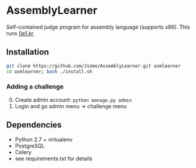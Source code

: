 # AssemblyLearner
Self-contained judge program for assembly language (supports x86). This runs [0e1.kr](http://0e1.kr).

## Installation

```bash
git clone https://github.com/Jinmo/AssemblyLearner.git asmlearner
cd asmlearner; bash ./install.sh
```

### Adding a challenge

0. Create admin account: `python manage.py admin`
0. Login and go admin menu -> challenge menu

## Dependencies
- Python 2.7 + virtualenv
- PostgreSQL
- Celery
- see requirements.txt for details
